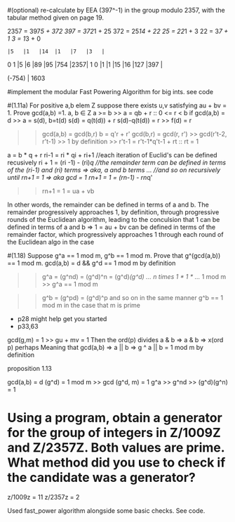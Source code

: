 #(optional) re-calculate by EEA (397^-1)  in the group modulo 2357, with the tabular method given on page 19.

2357 = 397*5  + 372
397  = 372*1  + 25
372  =  25*14 + 22
25   =  22*1  + 3
22   =   3*7  + 1
3    =   1*3  + 0

    |5   |1   |14  |1   |7   |3   |
0 1 |5   |6   |89  |95  |754 |2357|
1 0 |1   |1   |15  |16  |127 |397 |

(-754) | 1603

#implement the modular Fast Powering Algorithm for big ints.
see code


#(1.11a) For positive a,b elem Z  suppose there exists u,v  satisfying au + bv = 1. Prove gcd(a,b) =1.
a, b ∈ Z
a >= b >> a = qb + r :: 0 <= r < b
if gcd(a,b) = d >> a = s(d), b=t(d)
s(d) = q(t(d)) + r
s(d)-q(t(d)) = r >> f(d) = r
>> gcd(a,b) = gcd(b,r) 
b = q'r + r'
>>gcd(b,r) = gcd(r, r') >> gcd(r't-2, r't-1) >> 1 by definition >> r't-1 = r't-1*q't-1 + rt :: rt = 1

a    = b * q  + r
ri-1   = ri * qi + ri+1
//each iteration of Euclid's can be defined recusively
ri + 1 = (ri -1) - (ri)*q
//the remainder term can be defined in terms of the (ri-1) and (ri) terms => aka, a and b terms
...
//and so on recursively until rn+1 = 1 => aka gcd = 1
rn+1 = 1 = (rn-1) - rn*q'
>>rn+1 = 1 = ua + vb

In other words, the remainder can be defined in terms of a and b. The remainder progressively approaches 1, by definition, through progressive rounds of the Euclidean algorithm, leading to the conculsion that 1 can be defined in terms of a and b => 1 = au + bv can be defined in terms of the remainder factor, which progressively approaches 1 through each round of the Euclidean algo in the case 


#(1.18) Suppose g^a == 1 mod m, g^b == 1 mod m. Prove that g^(gcd(a,b)) == 1 mod m.
gcd(a,b) = d && g^d == 1 mod m by definition
>>g^a = (g^nd) = (g^d)^n = (g^d)*(g^d) ... n times
>>1 * 1 * ...* 1 mod m >> g^a == 1 mod m

>>g^b = (g^pd) = (g^d)^p and so on in the same manner
>>g^b == 1 mod m
in the case that m is prime

- p28 might help get you started
- p33,63

gcd(g,m) = 1 >> gu + mv = 1
Then the ord(p) divides a & b => a & b => x(ord p) perhaps
Meaning that gcd(a,b) => a || b  => g ^ a || b = 1 mod m by definition

proposition 1.13

gcd(a,b) = d
(g^d) = 1 mod m >> gcd (g^d, m) = 1
g^a >> g^nd >> (g^d)(g^n) = 1 

# Using a program, obtain a generator for the group of integers in Z/1009Z and Z/2357Z. Both values are prime. What method did you use to check if the candidate was a generator?
z/1009z = 11
z/2357z = 2

Used fast_power algorithm alongside some basic checks. See code.
